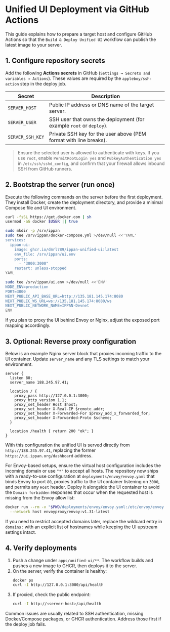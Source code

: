 # Unified UI Deployment via GitHub Actions

This guide explains how to prepare a target host and configure GitHub Actions so that the `Build & Deploy Unified UI` workflow can publish the latest image to your server.

## 1. Configure repository secrets
Add the following **Actions secrets** in GitHub (`Settings → Secrets and variables → Actions`). These values are required by the `appleboy/ssh-action` step in the deploy job.

| Secret | Description |
| --- | --- |
| `SERVER_HOST` | Public IP address or DNS name of the target server. |
| `SERVER_USER` | SSH user that owns the deployment (for example `root` or `deploy`). |
| `SERVER_SSH_KEY` | Private SSH key for the user above (PEM format with line breaks). |

> Ensure the selected user is allowed to authenticate with keys. If you use `root`, enable `PermitRootLogin yes` and `PubkeyAuthentication yes` in `/etc/ssh/sshd_config`, and confirm that your firewall allows inbound SSH from GitHub runners.

## 2. Bootstrap the server (run once)
Execute the following commands on the server before the first deployment. They install Docker, create the deployment directory, and provide a minimal Compose file and UI environment.

```bash
curl -fsSL https://get.docker.com | sh
usermod -aG docker $USER || true

sudo mkdir -p /srv/ippan
sudo tee /srv/ippan/docker-compose.yml >/dev/null <<'YAML'
services:
  ippan-ui:
    image: ghcr.io/dmrl789/ippan-unified-ui:latest
    env_file: /srv/ippan/ui.env
    ports:
      - "3000:3000"
    restart: unless-stopped
YAML

sudo tee /srv/ippan/ui.env >/dev/null <<'ENV'
NODE_ENV=production
PORT=3000
NEXT_PUBLIC_API_BASE_URL=http://135.181.145.174:8080
NEXT_PUBLIC_WS_URL=ws://135.181.145.174:8080/ws
NEXT_PUBLIC_NETWORK_NAME=IPPAN-Devnet
ENV
```

If you plan to proxy the UI behind Envoy or Nginx, adjust the exposed port mapping accordingly.

## 3. Optional: Reverse proxy configuration
Below is an example Nginx server block that proxies incoming traffic to the UI container. Update `server_name` and any TLS settings to match your environment.

```nginx
server {
  listen 80;
  server_name 188.245.97.41;

  location / {
    proxy_pass http://127.0.0.1:3000;
    proxy_http_version 1.1;
    proxy_set_header Host $host;
    proxy_set_header X-Real-IP $remote_addr;
    proxy_set_header X-Forwarded-For $proxy_add_x_forwarded_for;
    proxy_set_header X-Forwarded-Proto $scheme;
  }

  location /health { return 200 "ok"; }
}
```

With this configuration the unified UI is served directly from
`http://188.245.97.41`, replacing the former
`https://ui.ippan.org/dashboard` address.

For Envoy-based setups, ensure the virtual host configuration includes the incoming domain or use `"*"` to accept all hosts.
The repository now ships with a ready-to-use configuration at
`deployments/envoy/envoy.yaml` that binds Envoy to port `80`, proxies traffic to
the UI container listening on `3000`, and permits any `Host` header. Deploy it
alongside the UI container to avoid the `Domain forbidden` responses that occur
when the requested host is missing from the Envoy allow list:

```bash
docker run --rm -v "$PWD/deployments/envoy/envoy.yaml:/etc/envoy/envoy.yaml" \
  --network host envoyproxy/envoy:v1.31-latest
```

If you need to restrict accepted domains later, replace the wildcard entry in
`domains:` with an explicit list of hostnames while keeping the UI upstream
settings intact.

## 4. Verify deployments
1. Push a change under `apps/unified-ui/**`. The workflow builds and pushes a new image to GHCR, then deploys it to the server.
2. On the server, verify the container is healthy:
   ```bash
   docker ps
   curl -I http://127.0.0.1:3000/api/health
   ```
3. If proxied, check the public endpoint:
   ```bash
   curl -I http://<server-host>/api/health
   ```

Common issues are usually related to SSH authentication, missing Docker/Compose packages, or GHCR authentication. Address those first if the deploy job fails.
